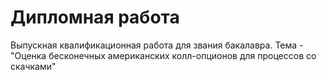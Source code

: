 # Дипломная работа

Выпускная квалификационная работа для звания бакалавра. Тема - "Оценка бесконечных американских колл-опционов для процессов со скачками"
